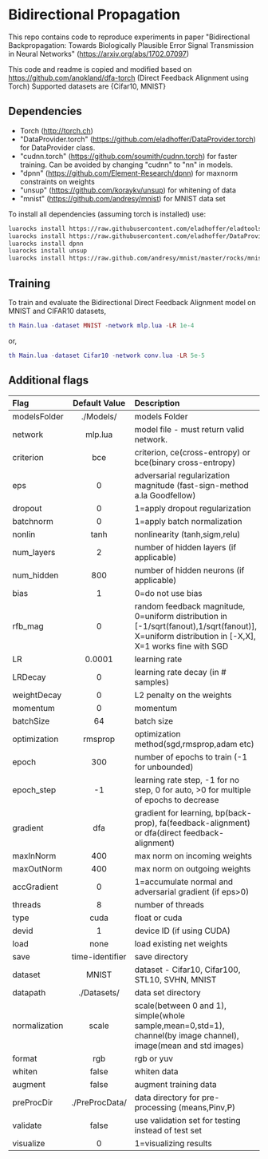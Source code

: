 Bidirectional Propagation
==========================================================================================

This repo contains code to reproduce experiments in paper
"Bidirectional Backpropagation: Towards Biologically Plausible Error Signal Transmission in Neural Networks"
(https://arxiv.org/abs/1702.07097)

This code and readme is copied and modified based on https://github.com/anokland/dfa-torch (Direct Feedback Alignment using Torch)
Supported datasets are {Cifar10, MNIST}

## Dependencies
* Torch (http://torch.ch)
* "DataProvider.torch" (https://github.com/eladhoffer/DataProvider.torch) for DataProvider class.
* "cudnn.torch" (https://github.com/soumith/cudnn.torch) for faster training. Can be avoided by changing "cudnn" to "nn" in models.
* "dpnn" (https://github.com/Element-Research/dpnn) for maxnorm constraints on weights
* "unsup" (https://github.com/koraykv/unsup) for whitening of data
* "mnist" (https://github.com/andresy/mnist) for MNIST data set

To install all dependencies (assuming torch is installed) use:
```bash
luarocks install https://raw.githubusercontent.com/eladhoffer/eladtools/master/eladtools-scm-1.rockspec
luarocks install https://raw.githubusercontent.com/eladhoffer/DataProvider.torch/master/dataprovider-scm-1.rockspec
luarocks install dpnn
luarocks install unsup
luarocks install https://raw.github.com/andresy/mnist/master/rocks/mnist-scm-1.rockspec
```

## Training
To train and evaluate the Bidirectional Direct Feedback Alignment model on MNIST and CIFAR10 datasets,
```lua
th Main.lua -dataset MNIST -network mlp.lua -LR 1e-4
```
or,
```lua
th Main.lua -dataset Cifar10 -network conv.lua -LR 5e-5
```

## Additional flags
|Flag             | Default Value        |Description
|:----------------|:--------------------:|:----------------------------------------------
|modelsFolder     |  ./Models/           | models Folder
|network          |  mlp.lua             | model file - must return valid network.
|criterion        |  bce                 | criterion, ce(cross-entropy) or bce(binary cross-entropy)
|eps              |  0                   | adversarial regularization magnitude (fast-sign-method a.la Goodfellow)
|dropout          |  0                   | 1=apply dropout regularization
|batchnorm        |  0                   | 1=apply batch normalization
|nonlin           |  tanh                | nonlinearity (tanh,sigm,relu)
|num_layers       |  2                   | number of hidden layers (if applicable)
|num_hidden       |  800                 | number of hidden neurons (if applicable)
|bias             |  1                   | 0=do not use bias
|rfb_mag          |  0                   | random feedback magnitude, 0=uniform distribution in [-1/sqrt(fanout),1/sqrt(fanout)], X=uniform distribution in [-X,X], X=1 works fine with SGD
|LR               |  0.0001              | learning rate
|LRDecay          |  0                   | learning rate decay (in # samples)
|weightDecay      |  0                   | L2 penalty on the weights
|momentum         |  0                   | momentum
|batchSize        |  64                  | batch size
|optimization     |  rmsprop             | optimization method(sgd,rmsprop,adam etc)
|epoch            |  300                 | number of epochs to train (-1 for unbounded)
|epoch_step       |  -1                  | learning rate step, -1 for no step, 0 for auto, >0 for multiple of epochs to decrease
|gradient         |  dfa                 | gradient for learning, bp(back-prop), fa(feedback-alignment) or dfa(direct feedback-alignment)
|maxInNorm        |  400                 | max norm on incoming weights
|maxOutNorm       |  400                 | max norm on outgoing weights
|accGradient      |  0                   | 1=accumulate normal and adversarial gradient (if eps>0)
|threads          |  8                   | number of threads
|type             |  cuda                | float or cuda
|devid            |  1                   | device ID (if using CUDA)
|load             |  none                | load existing net weights
|save             |  time-identifier     | save directory
|dataset          |  MNIST               | dataset - Cifar10, Cifar100, STL10, SVHN, MNIST
|datapath         |  ./Datasets/         | data set directory
|normalization    |  scale               | scale(between 0 and 1), simple(whole sample,mean=0,std=1), channel(by image channel), image(mean and std images)
|format           |  rgb                 | rgb or yuv
|whiten           |  false               | whiten data
|augment          |  false               | augment training data
|preProcDir       |  ./PreProcData/      | data directory for pre-processing (means,Pinv,P)
|validate         |  false               | use validation set for testing instead of test set
|visualize        |  0                   | 1=visualizing results

